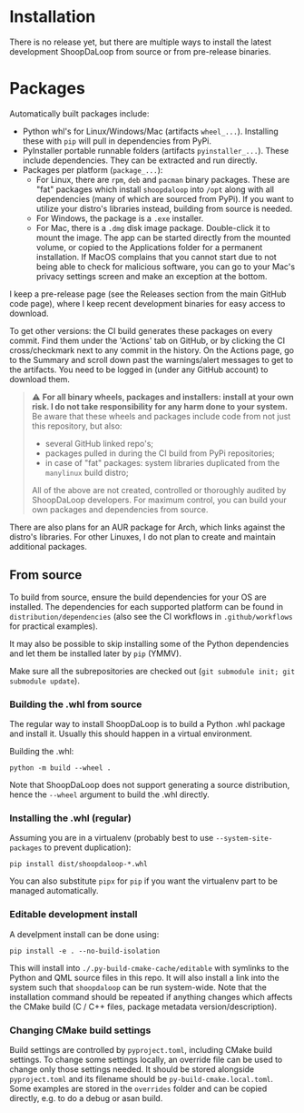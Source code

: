 
# Installation

There is no release yet, but there are multiple ways to install the latest development ShoopDaLoop from source or from pre-release binaries.

# Packages

Automatically built packages include:

- Python whl's for Linux/Windows/Mac (artifacts `wheel_...`). Installing these with `pip` will pull in dependencies from PyPi.
- PyInstaller portable runnable folders (artifacts `pyinstaller_...`). These include dependencies. They can be extracted and run directly.
- Packages per platform (`package_...`):
   - For Linux, there are `rpm`, `deb` and `pacman` binary packages. These are "fat" packages which install `shoopdaloop` into `/opt` along with all dependencies (many of which are sourced from PyPi). If you want to utilize your distro's libraries instead, building from source is needed.
   - For Windows, the package is a `.exe` installer.
   - For Mac, there is a `.dmg` disk image package. Double-click it to mount the image. The app can be started directly from the mounted volume, or copied to the Applications folder for a permanent installation. If MacOS complains that you cannot start due to not being able to check for malicious software, you can go to your Mac's privacy settings screen and make an exception at the bottom.

I keep a pre-release page (see the Releases section from the main GitHub code page), where I keep recent development binaries for easy access to download.

To get other versions: the CI build generates these packages on every commit. Find them under the 'Actions' tab on GitHub, or by clicking the CI cross/checkmark next to any commit in the history. On the Actions page, go to the Summary and scroll down past the warnings/alert messages to get to the artifacts. You need to be logged in (under any GitHub account) to download them. 

> :warning: **For all binary wheels, packages and installers: install at your own risk. I do not take responsibility for any harm done to your system.** Be aware that these wheels and packages include code from not just this repository, but also:
>  - several GitHub linked repo's;
>  - packages pulled in during the CI build from PyPi repositories;
>  - in case of "fat" packages: system libraries duplicated from the `manylinux` build distro;
> 
> All of the above are not created, controlled or thoroughly audited by ShoopDaLoop developers. For maximum control, you can build your own packages and dependencies from source.

There are also plans for an AUR package for Arch, which links against the distro's libraries. For other Linuxes, I do not plan to create and maintain additional packages.

## From source

To build from source, ensure the build dependencies for your OS are installed. The dependencies for each supported platform can be found in `distribution/dependencies` (also see the CI workflows in `.github/workflows` for practical examples).

It may also be possible to skip installing some of the Python dependencies and let them be installed later by `pip` (YMMV).

Make sure all the subrepositories are checked out (`git submodule init; git submodule update`).

### Building the .whl from source

The regular way to install ShoopDaLoop is to build a Python .whl package and install it. Usually this should happen in a virtual environment. 

Building the .whl:

```
python -m build --wheel .
```

Note that ShoopDaLoop does not support generating a source distribution, hence the `--wheel` argument to build the .whl directly.

### Installing the .whl (regular)

Assuming you are in a virtualenv (probably best to use `--system-site-packages` to prevent duplication):

```
pip install dist/shoopdaloop-*.whl
```

You can also substitute `pipx` for `pip` if you want the virtualenv part to be managed automatically.

### Editable development install

A develpment install can be done using:

```
pip install -e . --no-build-isolation
```

This will install into `./.py-build-cmake-cache/editable` with symlinks to the Python and QML source files in this repo. It will also install a link into the system such that `shoopdaloop` can be run system-wide. Note that the installation command should be repeated if anything changes which affects the CMake build (C / C++ files, package metadata version/description).

### Changing CMake build settings

Build settings are controlled by `pyproject.toml`, including CMake build settings. To change some settings locally, an override file can be used to change only those settings needed. It should be stored alongside `pyproject.toml` and its filename should be `py-build-cmake.local.toml`. Some examples are stored in the `overrides` folder and can be copied directly, e.g. to do a debug or asan build.
